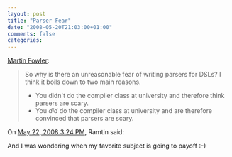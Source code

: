 ```yaml
---
layout: post
title: "Parser Fear"
date: "2008-05-20T21:03:00+01:00"
comments: false
categories: 
---
```


<p><a href="http://martinfowler.com/bliki/ParserFear.html">Martin Fowler</a>:</p>

<blockquote>
<p>So why is there an unreasonable fear of writing parsers for DSLs? I think it boils down to two main reasons.</p><ul><li>You didn't do the compiler class at university and therefore think parsers are scary.</li><li>You <em>did</em> do the compiler class at university and are therefore convinced that parsers are scary.</li></ul>
</blockquote>

<section class="comments">



<div class="comment" id="comment-1719">
On <a href="#comment-1719" title="Permalink to this comment">May 22, 2008  3:24 PM</a>, Ramtin
said:
<p>And I was wondering when my favorite subject is going to payoff :-)</p>


</section>

